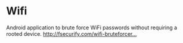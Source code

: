 # Wifi
Android application to brute force WiFi passwords without requiring a rooted device. http://fsecurify.com/wifi-bruteforcer…

